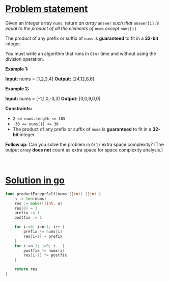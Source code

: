 # [Problem statement](https://leetcode.com/problems/product-of-array-except-self)

Given an integer array `nums`, return _an array_ `answer` _such that_ `answer[i]` _is equal to the product of all the elements of_ `nums` _except_ `nums[i]`.

The product of any prefix or suffix of `nums` is **guaranteed** to fit in a **32-bit** integer.

You must write an algorithm that runs in `O(n)` time and without using the division operation.

**Example 1:**

**Input:** nums = [1,2,3,4]
**Output:** [24,12,8,6]

**Example 2:**

**Input:** nums = [-1,1,0,-3,3]
**Output:** [0,0,9,0,0]

**Constraints:**

* `2 <= nums.length <= 105`
* `-30 <= nums[i] <= 30`
* The product of any prefix or suffix of `nums` is **guaranteed** to fit in a **32-bit** integer.

**Follow up:** Can you solve the problem in `O(1)` extra space complexity? (The output array **does not** count as extra space for space complexity analysis.)

<br />

# [Solution in go](https://leetcode.com/submissions/detail/1135051073/)

```go
func productExceptSelf(nums []int) []int {
    n := len(nums)
    res := make([]int, n)
    res[0] = 1
    prefix := 1
    postfix := 1

    for i:=0; i<n-1; i++ {
        prefix *= nums[i]
        res[i+1] = prefix
    }
    for i:=n-1; i>0; i-- {
        postfix *= nums[i]
        res[i-1] *= postfix
    }

    return res
}
```
